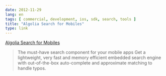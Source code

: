 ```yaml
---
date: 2012-11-29
lang: en
tags: [ commercial, development, ios, sdk, search, tools ]
title: "Algolia Search for Mobiles"
type: link
---
```


[Algolia Search for Mobiles](http://www.algolia.com/)

> The must-have search component for your mobile apps Get a lightweight,
> very fast and memory efficient embedded search engine with
> out-of-the-box auto-complete and approximate matching to handle typos.

